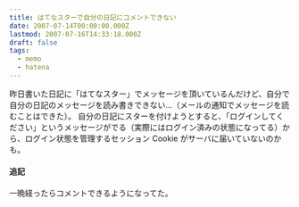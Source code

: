 ```yaml
---
title: はてなスターで自分の日記にコメントできない
date: 2007-07-14T00:00:00.000Z
lastmod: 2007-07-16T14:33:18.000Z
draft: false
tags:
  - memo
  - hatena
---
```


昨日書いた日記に「はてなスター」でメッセージを頂いているんだけど、自分で自分の日記のメッセージを読み書きできない…（メールの通知でメッセージを読むことはできた）。 自分の日記にスターを付けようとすると、「ログインしてください」というメッセージがでる（実際にはログイン済みの状態になってる）から、ログイン状態を管理するセッション Cookie がサーバに届いていないのかも。

#### 追記

一晩経ったらコメントできるようになってた。
